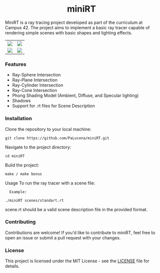 <h1 align="center">miniRT</h1>
MiniRT is a ray tracing project developed as part of the curriculum at Campus 42. The project aims to implement a basic ray tracer capable of rendering simple scenes with basic shapes and lighting effects.

<table align="center">
  <tr>
    <td align="center"><img src="https://github.com/PaLucena/miniRT/assets/131014763/3f0e9ab4-56e1-4f64-a3ad-121613289d70"></td>
    <td align="center"><img src="https://github.com/PaLucena/miniRT/assets/131014763/bbc99e95-88dc-4737-bc62-b1300c600ea4"></td>
  </tr>
  <tr>
    <td align="center"><img src="https://github.com/PaLucena/miniRT/assets/131014763/d8d3bee7-67bc-43c7-a5e3-90970fc93eac"></td>
    <td align="center"><img src="https://github.com/PaLucena/miniRT/assets/131014763/b35a325d-db05-4a35-9756-e9ed826516bb"></td>
  </tr>
</table>

### Features
- Ray-Sphere Intersection
- Ray-Plane Intersection
- Ray-Cylinder Intersection
- Ray-Cone Intersection
- Phong Shading Model (Ambient, Diffuse, and Specular lighting)
- Shadows
- Support for .rt files for Scene Description

### Installation
Clone the repository to your local machine:
```
git clone https://github.com/PaLucena/miniRT.git
```
Navigate to the project directory:
```
cd miniRT
```
Build the project:
```
make / make bonus
```
Usage
To run the ray tracer with a scene file:
```
  Example:

./miniRT scenes/standart.rt
```
scene.rt should be a valid scene description file in the provided format.

### Contributing
Contributions are welcome! If you'd like to contribute to miniRT, feel free to open an issue or submit a pull request with your changes.

### License
This project is licensed under the MIT License - see the [LICENSE](https://github.com/PaLucena/miniRT/blob/master/LICENSE) file for details.
